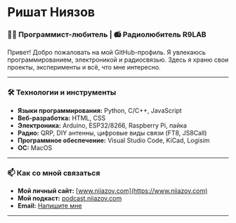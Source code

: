 # Ришат Ниязов

### 👨‍💻 Программист-любитель | 📻 Радиолюбитель R9LAB

Привет! Добро пожаловать на мой GitHub-профиль. Я увлекаюсь программированием, электроникой и радиосвязью. Здесь я храню свои проекты, эксперименты и всё, что мне интересно.

---

### 🛠️ Технологии и инструменты

*   **Языки программирования:** Python, C/C++, JavaScript
*   **Веб-разработка:** HTML, CSS
*   **Электроника:** Arduino, ESP32/8266, Raspberry Pi, пайка
*   **Радио:** QRP, DIY антенны, цифровые виды связи (FT8, JS8Call)
*   **Программное обеспечение:** Visual Studio Code, KiCad, Logisim
*   **ОС:** MacOS

---

### 📫 Как со мной связаться

*   **Мой личный сайт:** [www.niiazov.com](https://www.niiazov.com)
*   **Мой подкаст:** [podcast.niiazov.com](https://podcast.niiazov.com)
*   **Email:** [Напишите мне](mailto:rishat.niiazov@gmail.com)

---

